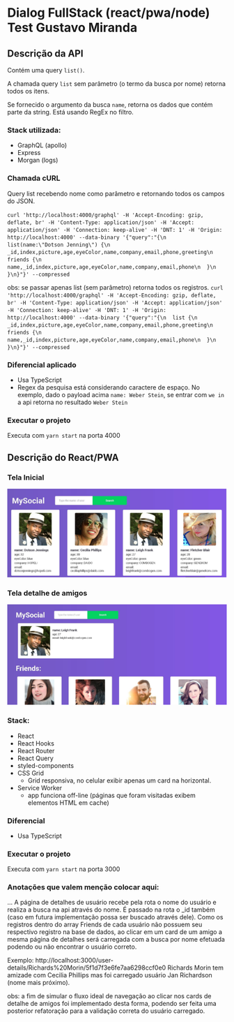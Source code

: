 # Dialog FullStack (react/pwa/node) Test Gustavo Miranda

## Descrição da API

Contém uma query `list()`.

A chamada query `list` sem parâmetro (o termo da busca por nome) retorna todos os itens.

Se fornecido o argumento da busca `name`, retorna os dados que contém parte da string. Está usando RegEx no filtro.

### Stack utilizada:
- GraphQL (apollo)
- Express
- Morgan (logs)
### Chamada cURL
Query list recebendo nome como parâmetro e retornando todos os campos do JSON.

`curl 'http://localhost:4000/graphql' -H 'Accept-Encoding: gzip, deflate, br' -H 'Content-Type: application/json' -H 'Accept: application/json' -H 'Connection: keep-alive' -H 'DNT: 1' -H 'Origin: http://localhost:4000' --data-binary '{"query":"{\n  list(name:\"Dotson Jenning\") {\n    _id,index,picture,age,eyeColor,name,company,email,phone,greeting\n   friends {\n    name,_id,index,picture,age,eyeColor,name,company,email,phone\n  }\n  }\n}"}' --compressed`

obs: se passar apenas list (sem parâmetro) retorna todos os registros.
`curl 'http://localhost:4000/graphql' -H 'Accept-Encoding: gzip, deflate, br' -H 'Content-Type: application/json' -H 'Accept: application/json' -H 'Connection: keep-alive' -H 'DNT: 1' -H 'Origin: http://localhost:4000' --data-binary '{"query":"{\n  list {\n    _id,index,picture,age,eyeColor,name,company,email,phone,greeting\n   friends {\n    name,_id,index,picture,age,eyeColor,name,company,email,phone\n  }\n  }\n}"}' --compressed`

### Diferencial aplicado

- Usa TypeScript
- Regex da pesquisa está considerando caractere de espaço. No exemplo, dado o payload acima `name: Weber Stein`, se entrar com `we in` a api retorna no resultado `Weber Stein`

### Executar o projeto

Executa com `yarn start` na porta 4000


## Descrição do React/PWA

### Tela Inicial
![tela_incial](./docs/Screenshot_13.jpg)

### Tela detalhe de amigos
![tela_detalhe_amigos](./docs/Screenshot_1.jpg)


### Stack:
- React
- React Hooks
- React Router
- React Query
- styled-components
- CSS Grid
  - Grid responsiva, no celular exibir apenas um card na horizontal.
- Service Worker
  - app funciona off-line (páginas que foram visitadas exibem elementos HTML em cache)

### Diferencial

- Usa TypeScript

### Executar o projeto

Executa com `yarn start` na porta 3000


### Anotações que valem menção colocar aqui:
...
A página de detalhes de usuário recebe pela rota o nome do usuário e realiza a busca na api através do nome. É passado na rota o _id também (caso em futura implementação possa ser buscado através dele).
Como os registros dentro do array Friends de cada usuário não possuem seu respectivo registro na base de dados, ao clicar em um card de um amigo a mesma página de detalhes será carregada com a busca por nome efetuada podendo ou não encontrar o usuário correto.

Exemplo:
http://localhost:3000/user-details/Richards%20Morin/5f1d7f3e6fe7aa6298ccf0e0
Richards Morin tem amizade com Cecilia Phillips mas foi carregado usuário Jan Richardson (nome mais próximo).

obs: a fim de simular o fluxo ideal de navegação ao clicar nos cards de detalhe de amigos foi implementado desta forma, podendo ser feita uma posterior refatoração para a validação correta do usuário carregado.

